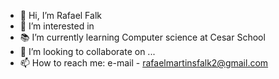 - 👋 Hi, I’m Rafael Falk
- 👀 I’m interested in 
- 📚 I’m currently learning Computer science at Cesar School
- 💞️ I’m looking to collaborate on ...
- 📫 How to reach me: e-mail - rafaelmartinsfalk2@gmail.com

<!---
falkrafa/falkrafa is a ✨ special ✨ repository because its `README.md` (this file) appears on your GitHub profile.
You can click the Preview link to take a look at your changes.
--->
